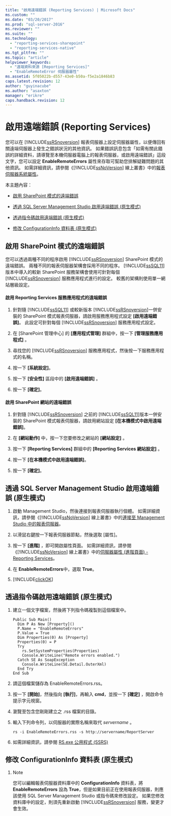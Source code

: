 ```yaml
---
title: "啟用遠端錯誤 (Reporting Services) | Microsoft Docs"
ms.custom: ""
ms.date: "03/20/2017"
ms.prod: "sql-server-2016"
ms.reviewer: ""
ms.suite: ""
ms.technology: 
  - "reporting-services-sharepoint"
  - "reporting-services-native"
ms.tgt_pltfrm: ""
ms.topic: "article"
helpviewer_keywords: 
  - "遠端資料來源 [Reporting Services]"
  - "EnableRemoteError 伺服器屬性"
ms.assetid: 5f05022b-d557-43e0-b50a-f5e2a1846b83
caps.latest.revision: 12
author: "guyinacube"
ms.author: "asaxton"
manager: "erikre"
caps.handback.revision: 12
---
```

# 啟用遠端錯誤 (Reporting Services)
  您可以在 [!INCLUDE[ssRSnoversion](../../includes/ssrsnoversion-md.md)] 報表伺服器上設定伺服器屬性，以便傳回有關遠端伺服器上發生之錯誤狀況的其他資訊。 如果錯誤訊息包含「如需有關此錯誤的詳細資料，請導覽至本機伺服器電腦上的報表伺服器，或啟用遠端錯誤」這段文字，您可以設定 **EnableRemoteErrors** 屬性來存取可幫助您排解疑難問題的其他資訊。 如需詳細資訊，請參閱《[!INCLUDE[ssNoVersion](../../includes/ssnoversion-md.md)] 線上叢書》中的[報表伺服器系統屬性](../Topic/Report%20Server%20System%20Properties.md)。  
  
 本主題內容：  
  
-   [啟用 SharePoint 模式的遠端錯誤](#bkmk_sharepoint)  
  
-   [透過 SQL Server Management Studio 啟用遠端錯誤 (原生模式)](#bkmk_mgtStudio)  
  
-   [透過指令碼啟用遠端錯誤 (原生模式)](#bkmk_script)  
  
-   [修改 ConfigurationInfo 資料表 (原生模式)](#bkmk_ConfigurationInfo)  
  
##  <a name="bkmk_sharepoint"></a> 啟用 SharePoint 模式的遠端錯誤  
 您可以透過兩種不同的程序啟用 [!INCLUDE[ssRSnoversion](../../includes/ssrsnoversion-md.md)] SharePoint 模式的遠端錯誤。 兩種不同的報表伺服器架構會採用不同的程序。 [!INCLUDE[ssSQL11](../../includes/sssql11-md.md)] 版本中導入的較新 SharePoint 服務架構會使用可針對每個 [!INCLUDE[ssRSnoversion](../../includes/ssrsnoversion-md.md)] 服務應用程式進行的設定。 較舊的架構則使用單一網站層級設定。  
  
#### 啟用 Reporting Services 服務應用程式的遠端錯誤  
  
1.  針對隨 [!INCLUDE[ssSQL11](../../includes/sssql11-md.md)] 或較新版本 [!INCLUDE[ssRSnoversion](../../includes/ssrsnoversion-md.md)]一併安裝的 SharePoint 模式報表伺服器，請啟用服務應用程式設定 **[啟用遠端錯誤]**。 此設定可針對每個 [!INCLUDE[ssRSnoversion](../../includes/ssrsnoversion-md.md)] 服務應用程式設定。  
  
2.  在 [SharePoint 管理中心] 的 **[應用程式管理]** 群組中，按一下 **[管理服務應用程式]** 。  
  
3.  尋找您的 [!INCLUDE[ssRSnoversion](../../includes/ssrsnoversion-md.md)] 服務應用程式，然後按一下服務應用程式的名稱。  
  
4.  按一下 **[系統設定]**。  
  
5.  按一下 **[安全性]** 區段中的 **[啟用遠端錯誤]** 。  
  
6.  按一下 **[確定]**。  
  
#### 啟用 SharePoint 網站的遠端錯誤  
  
1.  針對隨 [!INCLUDE[ssRSnoversion](../../includes/ssrsnoversion-md.md)] 之前的 [!INCLUDE[ssSQL11](../../includes/sssql11-md.md)]版本一併安裝的 SharePoint 模式報表伺服器，請啟用網站設定 **[在本機模式中啟用遠端錯誤]**。  
  
2.  在 **[網站動作]** 中，按一下您要修改之網站的 **[網站設定]** 。  
  
3.  按一下 **[Reporting Services]** 群組中的 **[Reporting Services 網站設定]** 。  
  
4.  按一下 **[在本機模式中啟用遠端錯誤]**。  
  
5.  按一下 **[確定]**。  
  
##  <a name="bkmk_mgtStudio"></a> 透過 SQL Server Management Studio 啟用遠端錯誤 (原生模式)  
  
1.  啟動 Management Studio，然後連接到報表伺服器執行個體。 如需詳細資訊，請參閱《[!INCLUDE[ssNoVersion](../../includes/ssnoversion-md.md)] 線上叢書》中的[連接至 Management Studio 中的報表伺服器](../../reporting-services/tools/connect-to-a-report-server-in-management-studio.md)。  
  
2.  以滑鼠右鍵按一下報表伺服器節點，然後選取 [屬性]。  
  
3.  按一下 **[進階]** ，即可開啟屬性頁面。 如需詳細資訊，請參閱《[!INCLUDE[ssNoVersion](../../includes/ssnoversion-md.md)] 線上叢書》中的[伺服器屬性 &#40;進階頁面&#41; - Reporting Services](../../reporting-services/tools/server-properties-advanced-page-reporting-services.md)。  
  
4.  在 **EnableRemoteErrors**中，選取 **True**。  
  
5.  [!INCLUDE[clickOK](../../includes/clickok-md.md)]  
  
##  <a name="bkmk_script"></a> 透過指令碼啟用遠端錯誤 (原生模式)  
  
1.  建立一個文字檔案，然後將下列指令碼複製到這個檔案中。  
  
    ```  
    Public Sub Main()  
      Dim P As New [Property]()  
      P.Name = "EnableRemoteErrors"  
      P.Value = True  
      Dim Properties(0) As [Property]  
      Properties(0) = P  
      Try  
        rs.SetSystemProperties(Properties)  
        Console.WriteLine("Remote errors enabled.")  
      Catch SE As SoapException  
        Console.WriteLine(SE.Detail.OuterXml)  
      End Try  
    End Sub  
    ```  
  
2.  請這個檔案儲存為 EnableRemoteErrors.rss。  
  
3.  按一下 **[開始]**，然後指向 **[執行]**，再輸入 **cmd**，並按一下 **[確定]** ，開啟命令提示字元視窗。  
  
4.  瀏覽至包含您剛剛建立之 .rss 檔案的目錄。  
  
5.  輸入下列命令列，以伺服器的實際名稱來取代 *servername* 。  
  
    ```  
    rs -i EnableRemoteErrors.rss -s http://servername/ReportServer  
    ```  
  
6.  如需詳細資訊，請參閱 [RS.exe 公用程式 &#40;SSRS&#41;](../../reporting-services/tools/rs-exe-utility-ssrs.md)  
  
##  <a name="bkmk_ConfigurationInfo"></a> 修改 ConfigurationInfo 資料表 (原生模式)  
  
1.  > [!NOTE]  
    >  您可以編輯報表伺服器資料庫中的 **ConfigurationInfo** 資料表，將 **EnableRemoteErrors** 設為 **True**，但是如果目前正在使用報表伺服器，則應該使用 SQL Server Management Studio 或指令碼來修改設定。 如果您修改資料庫中的設定，則須先重新啟動 [!INCLUDE[ssRSnoversion](../../includes/ssrsnoversion-md.md)] 服務，變更才會生效。  
  
  